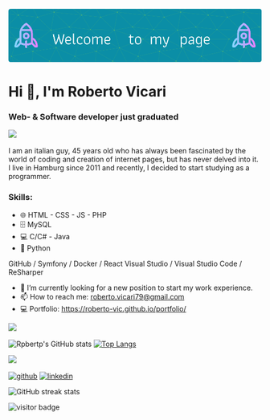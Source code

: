 ![Header](./header.png)

# Hi 👋, I'm Roberto Vicari
### Web- & Software developer just graduated

<!--horizontal divider(gradiant)-->
<img src="https://user-images.githubusercontent.com/73097560/115834477-dbab4500-a447-11eb-908a-139a6edaec5c.gif">

I am an italian guy, 45 years old who has always been fascinated by the world of coding and creation of internet pages, but has never delved into it. I live in Hamburg since 2011 and recently, I decided to start studying as a programmer.

### Skills:  
* 🌐 HTML - CSS - JS - PHP
* 🗄️ MySQL
* 💻 C/C# - Java
* 🐍 Python

GitHub / Symfony / Docker / React
Visual Studio / Visual Studio Code / ReSharper

- 🌱 I’m currently looking for a new position to start my work experience. 
- 📫 How to reach me:  roberto.vicari79@gmail.com
- 💻 Portfolio: https://roberto-vic.github.io/portfolio/

<!--horizontal divider(gradiant)-->
<img src="https://user-images.githubusercontent.com/73097560/115834477-dbab4500-a447-11eb-908a-139a6edaec5c.gif">

![Rpbertp's GitHub stats](https://github-readme-stats.vercel.app/api?username=Roberto-vic&show_icons=true&theme=tokyonight)  [![Top Langs](https://github-readme-stats.vercel.app/api/top-langs/?username=Roberto-vic)](https://github.com/anuraghazra/github-readme-stats)
<!--horizontal divider(gradiant)-->
<img src="https://user-images.githubusercontent.com/73097560/115834477-dbab4500-a447-11eb-908a-139a6edaec5c.gif">

[<img src='https://cdn.jsdelivr.net/npm/simple-icons@3.0.1/icons/github.svg' alt='github' height='40'>](https://github.com/Roberto-vic)  [<img src='https://cdn.jsdelivr.net/npm/simple-icons@3.0.1/icons/linkedin.svg' alt='linkedin' height='40'>](https://www.linkedin.com/in/roberto-vicari-54330a23a/)  

![GitHub streak stats](https://streak-stats.demolab.com/?user=Roberto-vic)  

![visitor badge](https://visitor-badge.laobi.icu/badge?page_id=Roberto-vic.visitor-badge&left_color=red&right_color=green) 

<!---
Roberto-vic/Roberto-vic is a ✨ special ✨ repository because its `README.md` (this file) appears on your GitHub profile.
You can click the Preview link to take a look at your changes.
--->
